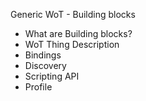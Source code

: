 Generic WoT - Building blocks

- What are Building blocks?
- WoT Thing Description
- Bindings
- Discovery
- Scripting API
- Profile

